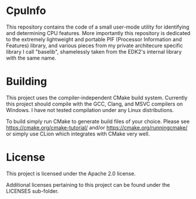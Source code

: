 # CpuInfo 

This repository contains the code of a small user-mode utility for identifying and determining CPU features.
More importantly this repository is dedicated to the extremely lightweight and portable PIF (Processor Information and Features) library, and various pieces from my private architecure specific library I call "baselib", shamelessly taken from the EDK2's internal library with the same name.

# Building

This project uses the compiler-independent CMake build system. Currently this project should compile with the GCC, Clang, and MSVC compilers on Windows. I have not tested compilation under any Linux distributions.

To build simply run CMake to generate build files of your choice. Please see https://cmake.org/cmake-tutorial/ and/or https://cmake.org/runningcmake/ or simply use CLion which integrates with CMake very well.

# License

This project is licensed under the Apache 2.0 license.

Additional licenses pertaining to this project can be found under the LICENSES sub-folder.
